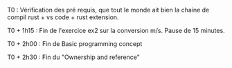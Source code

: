 T0 :
Vérification des pré requis, que tout le monde ait bien la chaine de compil rust + vs code + rust extension.

T0 + 1h15 : Fin de l'exercice ex2 sur la conversion m/s. Pause de 15 minutes.

T0 + 2h00 : Fin de Basic programming concept

T0 + 2h30 : Fin du "Ownership and reference"